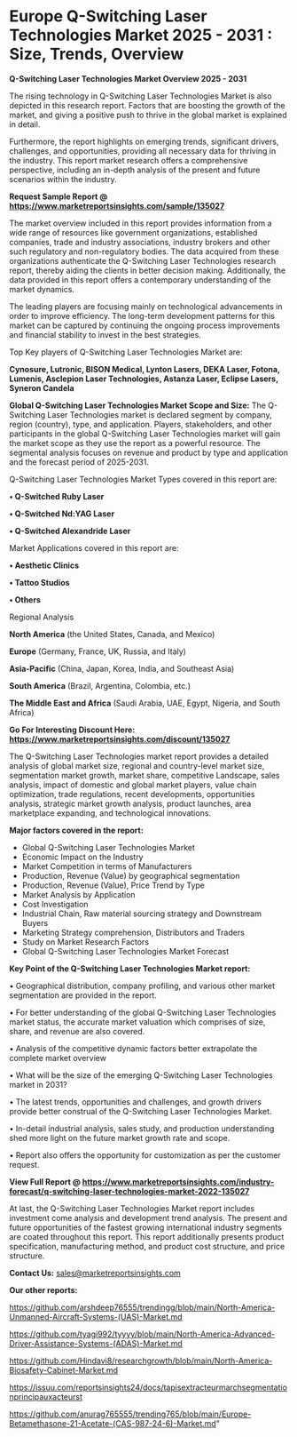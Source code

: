  # Europe Q-Switching Laser Technologies Market 2025 - 2031 : Size, Trends, Overview

<Strong> Q-Switching Laser Technologies Market Overview 2025 - 2031</strong>

The rising technology in Q-Switching Laser Technologies Market is also depicted in this research report. Factors that are boosting the growth of the market, and giving a positive push to thrive in the global market is explained in detail.

Furthermore, the report highlights on emerging trends, significant drivers, challenges, and opportunities, providing all necessary data for thriving in the industry. This report market research offers a comprehensive perspective, including an in-depth analysis of the present and future scenarios within the industry.

<strong>Request Sample Report @ <a href=https://www.marketreportsinsights.com/sample/135027>https://www.marketreportsinsights.com/sample/135027</a></strong>

The market overview included in this report provides information from a wide range of resources like government organizations, established companies, trade and industry associations, industry brokers and other such regulatory and non-regulatory bodies. The data acquired from these organizations authenticate the Q-Switching Laser Technologies research report, thereby aiding the clients in better decision making. Additionally, the data provided in this report offers a contemporary understanding of the market dynamics.

The leading players are focusing mainly on technological advancements in order to improve efficiency. The long-term development patterns for this market can be captured by continuing the ongoing process improvements and financial stability to invest in the best strategies.

Top Key players of Q-Switching Laser Technologies Market are:

<strong>Cynosure, Lutronic, BISON Medical, Lynton Lasers, DEKA Laser, Fotona, Lumenis, Asclepion Laser Technologies, Astanza Laser, Eclipse Lasers, Syneron Candela</strong>

<strong><b>Global Q-Switching Laser Technologies Market Scope and Size:</b></strong>
The Q-Switching Laser Technologies market is declared segment by company, region (country), type, and application. Players, stakeholders, and other participants in the global Q-Switching Laser Technologies market will gain the market scope as they use the report as a powerful resource. The segmental analysis focuses on revenue and product by type and application and the forecast period of 2025-2031.

Q-Switching Laser Technologies Market Types covered in this report are:

<strong>• Q-Switched Ruby Laser

• Q-Switched Nd:YAG Laser

• Q-Switched Alexandride Laser</strong>

Market Applications covered in this report are:

<strong>• Aesthetic Clinics

• Tattoo Studios

• Others</strong> 

Regional Analysis

<strong>North America</strong> (the United States, Canada, and Mexico)

<strong>Europe</strong> (Germany, France, UK, Russia, and Italy)

<strong>Asia-Pacific</strong> (China, Japan, Korea, India, and Southeast Asia)

<strong>South America</strong> (Brazil, Argentina, Colombia, etc.)

<strong>The Middle East and Africa</strong> (Saudi Arabia, UAE, Egypt, Nigeria, and South Africa)

<strong>Go For Interesting Discount Here: <a href=https://www.marketreportsinsights.com/discount/135027>https://www.marketreportsinsights.com/discount/135027</a></strong>

The Q-Switching Laser Technologies market report provides a detailed analysis of global market size, regional and country-level market size, segmentation market growth, market share, competitive Landscape, sales analysis, impact of domestic and global market players, value chain optimization, trade regulations, recent developments, opportunities analysis, strategic market growth analysis, product launches, area marketplace expanding, and technological innovations.

<strong><b>Major factors covered in the report:</b></strong>
<ul>
  <li>Global Q-Switching Laser Technologies Market </li>
  <li>Economic Impact on the Industry</li>
  <li>Market Competition in terms of Manufacturers</li>
  <li>Production, Revenue (Value) by geographical segmentation</li>
  <li>Production, Revenue (Value), Price Trend by Type</li>
  <li>Market Analysis by Application</li>
  <li>Cost Investigation</li>
  <li>Industrial Chain, Raw material sourcing strategy and Downstream Buyers</li>
  <li>Marketing Strategy comprehension, Distributors and Traders</li>
  <li>Study on Market Research Factors</li>
  <li>Global Q-Switching Laser Technologies Market Forecast</li>
</ul>

<strong><b>Key Point of the Q-Switching Laser Technologies Market report:</b></strong>

• Geographical distribution, company profiling, and various other market segmentation are provided in the report.

• For better understanding of the global Q-Switching Laser Technologies market status, the accurate market valuation which comprises of size, share, and revenue are also covered.

• Analysis of the competitive dynamic factors better extrapolate the complete market overview

• What will be the size of the emerging Q-Switching Laser Technologies market in 2031?

• The latest trends, opportunities and challenges, and growth drivers provide better construal of the Q-Switching Laser Technologies Market.

• In-detail industrial analysis, sales study, and production understanding shed more light on the future market growth rate and scope.

• Report also offers the opportunity for customization as per the customer request.

<strong><b>View Full Report @ <a href=https://www.marketreportsinsights.com/industry-forecast/q-switching-laser-technologies-market-2022-135027>https://www.marketreportsinsights.com/industry-forecast/q-switching-laser-technologies-market-2022-135027</a></b></strong>


At last, the Q-Switching Laser Technologies Market report includes investment come analysis and development trend analysis. The present and future opportunities of the fastest growing international industry segments are coated throughout this report. This report additionally presents product specification, manufacturing method, and product cost structure, and price structure.

<strong>Contact Us:</strong>
sales@marketreportsinsights.com

<strong>Our other reports:</strong>

<a href=https://github.com/arshdeep76555/trendingg/blob/main/North-America-Unmanned-Aircraft-Systems-(UAS)-Market.md>https://github.com/arshdeep76555/trendingg/blob/main/North-America-Unmanned-Aircraft-Systems-(UAS)-Market.md</a>

<a href=https://github.com/tyagi992/tyyyy/blob/main/North-America-Advanced-Driver-Assistance-Systems-(ADAS)-Market.md>https://github.com/tyagi992/tyyyy/blob/main/North-America-Advanced-Driver-Assistance-Systems-(ADAS)-Market.md</a>

<a href=https://github.com/Hindavi8/researchgrowth/blob/main/North-America-Biosafety-Cabinet-Market.md>https://github.com/Hindavi8/researchgrowth/blob/main/North-America-Biosafety-Cabinet-Market.md</a>

<a href=https://issuu.com/reportsinsights24/docs/tapisextracteurmarchsegmentationprincipauxacteurst>https://issuu.com/reportsinsights24/docs/tapisextracteurmarchsegmentationprincipauxacteurst</a>

<a href=https://github.com/anurag765555/trending765/blob/main/Europe-Betamethasone-21-Acetate-(CAS-987-24-6)-Market.md>https://github.com/anurag765555/trending765/blob/main/Europe-Betamethasone-21-Acetate-(CAS-987-24-6)-Market.md</a>"
